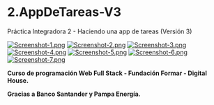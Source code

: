 # 2.AppDeTareas-V3
Práctica Integradora 2 - Haciendo una app de tareas (Versión 3)

[![Screenshot-1.png](https://i.postimg.cc/VNSKF5sW/Screenshot-1.png)](https://postimg.cc/SXhLSSMn)
[![Screenshot-2.png](https://i.postimg.cc/Pr3bFhR3/Screenshot-2.png)](https://postimg.cc/hfm7XFgT)
[![Screenshot-3.png](https://i.postimg.cc/CKyqWKHN/Screenshot-3.png)](https://postimg.cc/pmZrjRSh)
[![Screenshot-4.png](https://i.postimg.cc/KvR3jT0f/Screenshot-4.png)](https://postimg.cc/gnb2BxFL)
[![Screenshot-5.png](https://i.postimg.cc/GhV8ypNC/Screenshot-5.png)](https://postimg.cc/8jdz8TNK)
[![Screenshot-6.png](https://i.postimg.cc/KYy10Hxp/Screenshot-6.png)](https://postimg.cc/k2fM4wVW)
[![Screenshot-7.png](https://i.postimg.cc/FzqR3PTZ/Screenshot-7.png)](https://postimg.cc/p5fRtBbh)

**Curso de programación Web Full Stack - Fundación Formar - Digital House.**

**Gracias a Banco Santander y Pampa Energía.**
